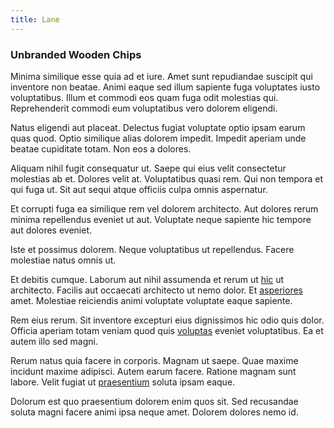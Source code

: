 ```yaml
---
title: Lane
---
```


### Unbranded Wooden Chips

Minima similique esse quia ad et iure. Amet sunt repudiandae suscipit qui inventore non beatae. Animi eaque sed illum sapiente fuga voluptates iusto voluptatibus. Illum et commodi eos quam fuga odit molestias qui. Reprehenderit commodi eum voluptatibus vero dolorem eligendi.

Natus eligendi aut placeat. Delectus fugiat voluptate optio ipsam earum quas quod. Optio similique alias dolorem impedit. Impedit aperiam unde beatae cupiditate totam. Non eos a dolores.

Aliquam nihil fugit consequatur ut. Saepe qui eius velit consectetur molestias ab et. Dolores velit at. Voluptatibus quasi rem. Qui non tempora et qui fuga ut. Sit aut sequi atque officiis culpa omnis aspernatur.

Et corrupti fuga ea similique rem vel dolorem architecto. Aut dolores rerum minima repellendus eveniet ut aut. Voluptate neque sapiente hic tempore aut dolores eveniet.

Iste et possimus dolorem. Neque voluptatibus ut repellendus. Facere molestiae natus omnis ut.

Et debitis cumque. Laborum aut nihil assumenda et rerum ut [hic](/dolore/et/river_mission_critical.md) ut architecto. Facilis aut occaecati architecto ut nemo dolor. Et [asperiores](/facere/temporibus/adipisci/molestias/centralized_usability_reboot.md) amet. Molestiae reiciendis animi voluptate voluptate eaque sapiente.

Rem eius rerum. Sit inventore excepturi eius dignissimos hic odio quis dolor. Officia aperiam totam veniam quod quis [voluptas](/facere/temporibus/tasty_frozen_salad_security.md) eveniet voluptatibus. Ea et autem illo sed magni.

Rerum natus quia facere in corporis. Magnam ut saepe. Quae maxime incidunt maxime adipisci. Autem earum facere. Ratione magnam sunt labore. Velit fugiat ut [praesentium](/facere/adipisci/molestiae/ut/cliffs_generic_frozen_chair.md) soluta ipsam eaque.

Dolorum est quo praesentium dolorem enim quos sit. Sed recusandae soluta magni facere animi ipsa neque amet. Dolorem dolores nemo id.
